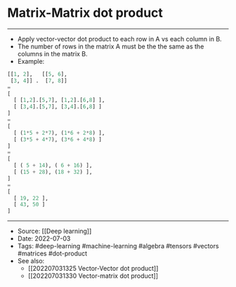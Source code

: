 # Matrix-Matrix dot product
---
- Apply vector-vector dot product to each row in A vs each column in B.
- The number of rows in the matrix A must be the the same as the columns in the matrix B.
- Example:
```python
[[1, 2],   [[5, 6],
 [3, 4]] .  [7, 8]]
= 
[ 
  [ [1,2].[5,7], [1,2].[6,8] ],
  [ [3,4].[5,7], [3,4].[6,8] ] 
]
= 
[
  [ (1*5 + 2*7), (1*6 + 2*8) ],
  [ (3*5 + 4*7), (3*6 + 4*8) ]
]
=
[
  [ ( 5 + 14), ( 6 + 16) ],
  [ (15 + 28), (18 + 32) ],
]
=
[
  [ 19, 22 ],
  [ 43, 50 ]
]
```

---
- Source: [[Deep learning]]
- Date: 2022-07-03
- Tags: #deep-learning #machine-learning #algebra #tensors #vectors #matrices  #dot-product
- See also:
	- [[202207031325 Vector-Vector dot product]]
	- [[202207031330 Vector-matrix dot product]]